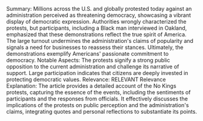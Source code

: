 Summary: Millions across the U.S. and globally protested today against an administration perceived as threatening democracy, showcasing a vibrant display of democratic expression. Authorities wrongly characterized the protests, but participants, including a Black man interviewed in Oakland, emphasized that these demonstrations reflect the true spirit of America. The large turnout undermines the administration's claims of popularity and signals a need for businesses to reassess their stances. Ultimately, the demonstrations exemplify Americans' passionate commitment to democracy.
Notable Aspects: The protests signify a strong public opposition to the current administration and challenge its narrative of support. Large participation indicates that citizens are deeply invested in protecting democratic values.
Relevance: RELEVANT
Relevance Explanation: The article provides a detailed account of the No Kings protests, capturing the essence of the events, including the sentiments of participants and the responses from officials. It effectively discusses the implications of the protests on public perception and the administration's claims, integrating quotes and personal reflections to substantiate its points.